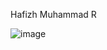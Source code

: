 Hafizh Muhammad R

![image](https://github.com/user-attachments/assets/fd502b75-290f-4b3a-a439-de69c6c7164e)
